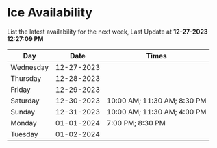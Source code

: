 # Ice Availability

List the latest availability for the next week, Last Update at **12-27-2023 12:27:09 PM**

| Day         | Date        | Times       |
| ----------- | ----------- | ----------- |
|Wednesday|12-27-2023||
|Thursday|12-28-2023||
|Friday|12-29-2023||
|Saturday|12-30-2023|10:00 AM; 11:30 AM; 8:30 PM|
|Sunday|12-31-2023|10:00 AM; 11:30 AM; 4:00 PM|
|Monday|01-01-2024|7:00 PM; 8:30 PM|
|Tuesday|01-02-2024||
